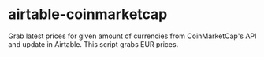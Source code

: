 # airtable-coinmarketcap
Grab latest prices for given amount of currencies from CoinMarketCap's API and update in Airtable. This script grabs EUR prices.
